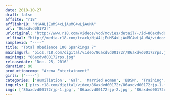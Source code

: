 ```yaml
---
date: 2018-10-27
draft: false
affsite: "r18"
afflinkr18: "NjA4LjEuMS4xLjAuMC4wLjAuMA"
url: "86axdvd00172r"
urloriginal: "http://www.r18.com/videos/vod/movies/detail/-/id=86axdvd00172r"
urlfinal: "http://media.r18.com/track/NjA4LjEuMS4xLjAuMC4wLjAuMA/videos/vod/movies/detail/-/id=86axdvd00172r"
samplevid: "----"
title: "Total Obedience 100 Spankings 7"
mainimgurl: "pics.r18.com/digital/video/86axdvd00172r/86axdvd00172rps.jpg"
mainimgs: "86axdvd00172rps.jpg"
releasedate: "Dec. 25, 2016"
duration: 90
productioncomp: "Arena Entertainment"
girls: ['----']
categories: ['Humiliation', 'Gal', 'Married Woman', 'BDSM', 'Training', 'Anal Play', 'Bondage', 'Hi-Def']
imgurls: ['pics.r18.com/digital/video/86axdvd00172r/86axdvd00172rjp-1.jpg', 'pics.r18.com/digital/video/86axdvd00172r/86axdvd00172rjp-2.jpg', 'pics.r18.com/digital/video/86axdvd00172r/86axdvd00172rjp-3.jpg', 'pics.r18.com/digital/video/86axdvd00172r/86axdvd00172rjp-4.jpg', 'pics.r18.com/digital/video/86axdvd00172r/86axdvd00172rjp-5.jpg', 'pics.r18.com/digital/video/86axdvd00172r/86axdvd00172rjp-6.jpg', 'pics.r18.com/digital/video/86axdvd00172r/86axdvd00172rjp-7.jpg', 'pics.r18.com/digital/video/86axdvd00172r/86axdvd00172rjp-8.jpg', 'pics.r18.com/digital/video/86axdvd00172r/86axdvd00172rjp-9.jpg', 'pics.r18.com/digital/video/86axdvd00172r/86axdvd00172rjp-10.jpg', 'pics.r18.com/digital/video/86axdvd00172r/86axdvd00172rjp-11.jpg', 'pics.r18.com/digital/video/86axdvd00172r/86axdvd00172rjp-12.jpg', 'pics.r18.com/digital/video/86axdvd00172r/86axdvd00172rjp-13.jpg', 'pics.r18.com/digital/video/86axdvd00172r/86axdvd00172rjp-14.jpg', 'pics.r18.com/digital/video/86axdvd00172r/86axdvd00172rjp-15.jpg', 'pics.r18.com/digital/video/86axdvd00172r/86axdvd00172rjp-16.jpg', 'pics.r18.com/digital/video/86axdvd00172r/86axdvd00172rjp-17.jpg', 'pics.r18.com/digital/video/86axdvd00172r/86axdvd00172rjp-18.jpg', 'pics.r18.com/digital/video/86axdvd00172r/86axdvd00172rjp-19.jpg', 'pics.r18.com/digital/video/86axdvd00172r/86axdvd00172rjp-20.jpg']
imgs: ['86axdvd00172rjp-1.jpg', '86axdvd00172rjp-2.jpg', '86axdvd00172rjp-3.jpg', '86axdvd00172rjp-4.jpg', '86axdvd00172rjp-5.jpg', '86axdvd00172rjp-6.jpg', '86axdvd00172rjp-7.jpg', '86axdvd00172rjp-8.jpg', '86axdvd00172rjp-9.jpg', '86axdvd00172rjp-10.jpg', '86axdvd00172rjp-11.jpg', '86axdvd00172rjp-12.jpg', '86axdvd00172rjp-13.jpg', '86axdvd00172rjp-14.jpg', '86axdvd00172rjp-15.jpg', '86axdvd00172rjp-16.jpg', '86axdvd00172rjp-17.jpg', '86axdvd00172rjp-18.jpg', '86axdvd00172rjp-19.jpg', '86axdvd00172rjp-20.jpg']
---
```

